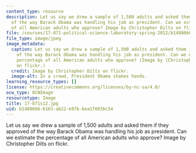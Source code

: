 ```yaml
---
content_type: resource
description: Let us say we drew a sample of 1,500 adults and asked them if they approved
  of the way Barack Obama was handling his job as president. Can we estimate the percentage
  of all American adults who approve? Image by Christopher Dilts on flickr.
file: /courses/17-871-political-science-laboratory-spring-2012/b14886666163ab22e97bbea1f603bc54_17-871s12.jpg
file_type: image/jpeg
image_metadata:
  caption: Let us say we drew a sample of 1,500 adults and asked them if they approved
    of the way Barack Obama was handling his job as president. Can we estimate the
    percentage of all American adults who approve? (Image by [Christopher Dilts](http://www.flickr.com/photos/barackobamadotcom/7709939772/)
    on flickr.)
  credit: Image by Christopher Dilts on flickr.
  image-alt: In a crowd, President Obama shakes hands.
learning_resource_types: []
license: https://creativecommons.org/licenses/by-nc-sa/4.0/
ocw_type: OCWImage
resourcetype: Image
title: 17-871s12.jpg
uid: b1488666-6163-ab22-e97b-bea1f603bc54
---
```

Let us say we drew a sample of 1,500 adults and asked them if they approved of the way Barack Obama was handling his job as president. Can we estimate the percentage of all American adults who approve? Image by Christopher Dilts on flickr.